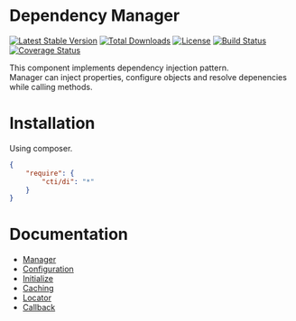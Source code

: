 # Dependency Manager

[![Latest Stable Version](https://poser.pugx.org/cti/di/v/stable.png)](https://packagist.org/packages/cti/di)
[![Total Downloads](https://poser.pugx.org/cti/di/downloads.png)](https://packagist.org/packages/cti/di)
[![License](https://poser.pugx.org/cti/di/license.png)](https://packagist.org/packages/cti/di)
[![Build Status](https://travis-ci.org/cti/di.svg)](https://travis-ci.org/cti/di)
[![Coverage Status](https://coveralls.io/repos/cti/di/badge.png)](https://coveralls.io/r/cti/di)

This component implements dependency injection pattern.   
Manager can inject properties, configure objects and resolve depenencies while calling methods.  

# Installation
Using composer.
```json
{
    "require": {
        "cti/di": "*"    
    }
}
```

# Documentation

- [Manager](https://github.com/cti/di/blob/master/docs/manager.md)
- [Configuration](https://github.com/cti/di/blob/master/docs/configuration.md)
- [Initialize](https://github.com/cti/di/blob/master/docs/intialize.md)
- [Caching](https://github.com/cti/di/blob/master/docs/caching.md)
- [Locator](https://github.com/cti/di/blob/master/docs/locator.md)
- [Callback](https://github.com/cti/di/blob/master/docs/callback.md)
